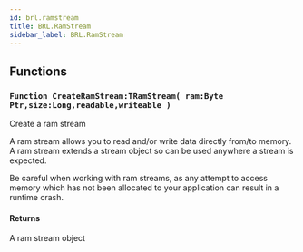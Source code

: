 ```yaml
---
id: brl.ramstream
title: BRL.RamStream
sidebar_label: BRL.RamStream
---
```



## Functions

### `Function CreateRamStream:TRamStream( ram:Byte Ptr,size:Long,readable,writeable )`

Create a ram stream

A ram stream allows you to read and/or write data directly from/to memory.
A ram stream extends a stream object so can be used anywhere a stream is expected.

Be careful when working with ram streams, as any attempt to access memory
which has not been allocated to your application can result in a runtime crash.


#### Returns
A ram stream object



